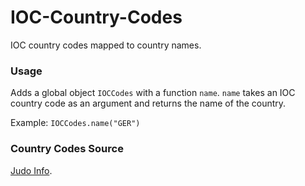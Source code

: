 # IOC-Country-Codes
IOC country codes mapped to country names. 

### Usage
Adds a global object `IOCCodes` with a function `name`. `name` takes an IOC country code as an argument and returns the name of the country.

Example: `IOCCodes.name("GER")`

### Country Codes Source
[Judo Info](http://judoinfo.com/ioccodes/).

